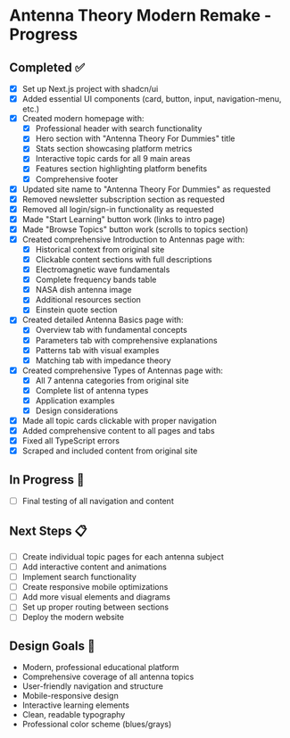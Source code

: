 # Antenna Theory Modern Remake - Progress

## Completed ✅
- [x] Set up Next.js project with shadcn/ui
- [x] Added essential UI components (card, button, input, navigation-menu, etc.)
- [x] Created modern homepage with:
  - [x] Professional header with search functionality
  - [x] Hero section with "Antenna Theory For Dummies" title
  - [x] Stats section showcasing platform metrics
  - [x] Interactive topic cards for all 9 main areas
  - [x] Features section highlighting platform benefits
  - [x] Comprehensive footer
- [x] Updated site name to "Antenna Theory For Dummies" as requested
- [x] Removed newsletter subscription section as requested
- [x] Removed all login/sign-in functionality as requested
- [x] Made "Start Learning" button work (links to intro page)
- [x] Made "Browse Topics" button work (scrolls to topics section)
- [x] Created comprehensive Introduction to Antennas page with:
  - [x] Historical context from original site
  - [x] Clickable content sections with full descriptions
  - [x] Electromagnetic wave fundamentals
  - [x] Complete frequency bands table
  - [x] NASA dish antenna image
  - [x] Additional resources section
  - [x] Einstein quote section
- [x] Created detailed Antenna Basics page with:
  - [x] Overview tab with fundamental concepts
  - [x] Parameters tab with comprehensive explanations
  - [x] Patterns tab with visual examples
  - [x] Matching tab with impedance theory
- [x] Created comprehensive Types of Antennas page with:
  - [x] All 7 antenna categories from original site
  - [x] Complete list of antenna types
  - [x] Application examples
  - [x] Design considerations
- [x] Made all topic cards clickable with proper navigation
- [x] Added comprehensive content to all pages and tabs
- [x] Fixed all TypeScript errors
- [x] Scraped and included content from original site

## In Progress 🚧
- [ ] Final testing of all navigation and content

## Next Steps 📋
- [ ] Create individual topic pages for each antenna subject
- [ ] Add interactive content and animations
- [ ] Implement search functionality
- [ ] Create responsive mobile optimizations
- [ ] Add more visual elements and diagrams
- [ ] Set up proper routing between sections
- [ ] Deploy the modern website

## Design Goals 🎯
- Modern, professional educational platform
- Comprehensive coverage of all antenna topics
- User-friendly navigation and structure
- Mobile-responsive design
- Interactive learning elements
- Clean, readable typography
- Professional color scheme (blues/grays)
